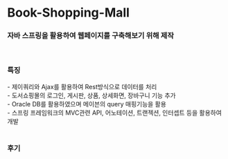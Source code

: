 # Book-Shopping-Mall

<h3>자바 스프링을 활용하여 웹페이지를 구축해보기 위해 제작</h3>
<br>
<h3>특징</h3>
- 제이쿼리와 Ajax를 활용하여 Rest방식으로 데이터를 처리<br>
- 도서쇼핑몰의 로그인, 게시판, 상품, 상세화면, 장바구니 기능 추가<br>
- Oracle DB를 활용하였으며 메이븐의 query 매핑기능을 활용<br>
- 스프링 프레임워크의 MVC관련 API, 어노테이션, 트랜젝션, 인터셉트 등을 활용하여 개발<br>
<br>

<h3>후기</h3>
